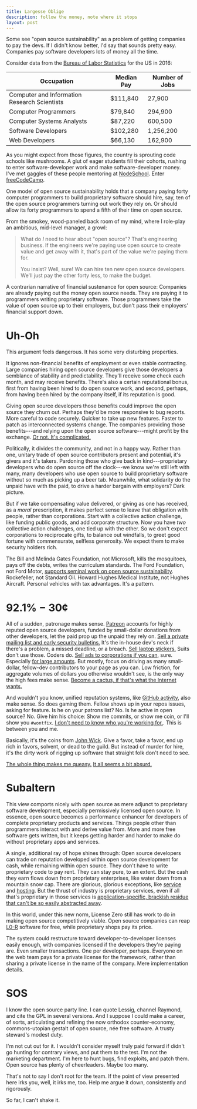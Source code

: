 ```yaml
---
title: Largesse Oblige
description: follow the money, note where it stops
layout: post
---
```


Some see "open source sustainability" as a problem of getting companies to pay the devs.  If I didn't know better, I'd say that sounds pretty easy.  Companies pay software developers lots of money all the time.

Consider data from the [Bureau of Labor Statistics](https://www.bls.gov/ooh/computer-and-information-technology/home.htm) for the US in 2016:

<table>
  <thead>
    <tr>
      <th>Occupation</th>
      <th>Median Pay</th>
      <th>Number of Jobs</th>
    </tr>
  </thead>
  <tbody>
    <tr>
      <td>Computer and Information Research Scientists</td>
      <td>$111,840</td>
      <td>27,900</td>
    </tr>
    <tr>
      <td>Computer Programmers</td>
      <td>$79,840</td>
      <td>294,900</td>
    </tr>
    <tr>
      <td>Computer Systems Analysts</td>
      <td>$87,220</td>
      <td>600,500</td>
    </tr>
    <tr>
      <td>Software Developers</td>
      <td>$102,280</td>
      <td>1,256,200</td>
    </tr>
    <tr>
      <td>Web Developers</td>
      <td>$66,130</td>
      <td>162,900</td>
    </tr>
  </tbody>
</table>

As you might expect from those figures, the country is sprouting code schools like mushrooms.  A glut of eager students fill their cohorts, rushing to enter software-developer work and make software-developer money.  I've met gaggles of these people mentoring at [NodeSchool](https://nodeschool.io).  Enter [freeCodeCamp](http://freecodecamp.com/).

One model of open source sustainability holds that a company paying forty computer programmers to build proprietary software should hire, say, ten of the open source programmers turning out work they rely on.  Or should allow its forty programmers to spend a fifth of their time on open source.

From the smokey, wood-paneled back room of my mind, where I role-play an ambitious, mid-level manager, a growl:

> What do _I_ need to hear about "open source"?  That's engineering business.  If the engineers we're paying use open source to create value and get away with it, that's part of the value we're paying them for.
>
> You insist?  Well, sure!  We can hire ten new open source developers.  We'll just pay the other forty less, to make the budget.

A contrarian narrative of financial sustenance for open source:  Companies are already paying out the money open source needs.  They are paying it to programmers writing proprietary software.  Those programmers take the value of open source up to their employers, but don't pass their employers' financial support down.

# Uh-Oh

This argument feels dangerous.  It has some very disturbing properties.

It ignores non-financial benefits of employment or even stable contracting.  Large companies hiring open source developers give those developers a semblance of stability and predictability.  They'll receive some check each month, and may receive benefits.  There's also a certain reputational bonus, first from having been hired to do open source work, and second, perhaps, from having been hired by the company itself, if its reputation is good.

Giving open source developers those benefits could improve the open source they churn out.  Perhaps they'd be more responsive to bug reports.  More careful to code securely.  Quicker to take up new features.  Faster to patch as interconnected systems change.  The companies providing those benefits---and relying upon the open source software---might profit by the exchange.  [Or not.  It's complicated.](https://medium.com/@mikeal/great-post-8a4dfe7ee550)

Politically, it divides the community, and not in a happy way.  Rather than one, unitary trade of open source contributors present and potential, it's givers and it's takers.  Pardoning those who give back in kind---proprietary developers who do open source off the clock---we know we're still left with many, many developers who use open source to build proprietary software without so much as picking up a beer tab.  Meanwhile, what solidarity do the unpaid have with the paid, to drive a harder bargain with employers?  Dark picture.

But if we take compensating value delivered, or giving as one has received, as a _moral_ prescription, it makes perfect sense to leave that obligation with people, rather than corporations.  Start with a collective action challenge, like funding public goods, and add corporate structure.  Now you have _two_ collective action challenges, one tied up with the other.  So we don't expect corporations to reciprocate gifts, to balance out windfalls, to greet good fortune with commensurate, selfless generosity.  We expect them to make security holders rich.

The Bill and Melinda Gates Foundation, not Microsoft, kills the mosquitoes, pays off the debts, writes the curriculum standards.  The Ford Foundation, not Ford Motor, [supports seminal work on open source sustainability](https://www.fordfoundation.org/library/reports-and-studies/roads-and-bridges-the-unseen-labor-behind-our-digital-infrastructure/).  Rockefeller, not Standard Oil.  Howard Hughes Medical Institute, not Hughes Aircraft.  Personal vehicles with tax advantages.  It's a pattern.

# 92.1% − 30¢

All of a sudden, patronage makes sense.  [Patreon](https://patreon.com) accounts for highly reputed open source developers, funded by small-dollar donations from other developers, let the paid prop up the unpaid they rely on.  [Sell a private mailing list and early security bulletins.](https://www.patreon.com/eranhammer)  It's the in-house dev's neck if there's a problem, a missed deadline, or a breach.  [Sell laptop stickers.](https://www.patreon.com/feross)  Suits don't use those.  Coders do.  [Sell ads to corporations if you can](https://www.patreon.com/mafintosh), sure.  Especially [for large amounts](https://www.patreon.com/evanyou).  But mostly, focus on driving as many small-dollar, fellow-dev contributors to your page as you can.  Low friction, for aggregate volumes of dollars you otherwise wouldn't see, is the only way the high fees make sense.  [Become a cactus, if that's what the Internet wants.](https://patreon.com/typicode)

And wouldn't you know, unified reputation systems, like [GitHub activity](https://help.github.com/articles/why-are-my-contributions-not-showing-up-on-my-profile/), also make sense.  So does gaming them.  Fellow shows up in your repos issues, asking for feature.  Is he on your patrons list?  No.  Is he active in open source?  No.  Give him his choice:  Show me commits, or show me coin, or I'll show you `#wontfix`.  [I don't need to know who you're working for.](https://blog.licensezero.com/2017/10/16/mercenary-rapport.html).  This is between you and me.

Basically, it's the coins from [John Wick](https://en.wikipedia.org/wiki/John_Wick_(film_series)).  Give a favor, take a favor, end up rich in favors, solvent, or dead to the guild.  But instead of murder for hire, it's the dirty work of rigging up software that straight folk don't need to see.

[The whole thing makes me queasy.](https://twitter.com/kemitchell/status/937720688462278657)  [It all seems a bit absurd.](https://twitter.com/kemitchell/status/946929942633345024)


# Subaltern

This view comports nicely with open source as mere adjunct to proprietary software development, especially permissively licensed open source.  In essence, open source becomes a performance enhancer for developers of complete proprietary products and services.  Things people other than programmers interact with and derive value from.  <!--TODO: link blog post-->More and more free software gets written, but it keeps getting harder and harder to make do without proprietary apps and services.

A single, additional ray of hope shines through:  Open source developers can trade on reputation developed within open source development for cash, while remaining within open source.  They don't have to write proprietary code to pay rent.  They can stay pure, to an extent.  But the cash they earn flows down from proprietary enterprises, like water down from a mountain snow cap.  There are glorious, glorious exceptions, like [service](https://ws02.com) and [hosting](https://discourse.org).  But the thrust of industry is proprietary services, even if all that's proprietary in those services is [application-specific, brackish residue that can't be so easily abstracted away](https://github.com/substack/blog/blame/9d89edcd55b7424d8c0f65d5c0dfd2dec34993c0/module_steps.markdown#L75).

In this world, under this new norm, License Zero still has work to do in making open source competitively viable.  Open source companies can reap [L0-R](https://licensezero.com/licenses/reciprocal) software for free, while proprietary shops pay its price.

The system could restructure toward developer-to-developer licenses easily enough, with companies licensed if the developers they're paying are.  Even smaller transactions.  One per developer, perhaps.  Everyone on the web team pays for a private license for the framework, rather than sharing a private license in the name of the company.  Mere implementation details.

# SOS

I know the open source party line.  I can quote Lessig, channel Raymond, and cite the GPL in several versions.  And I suppose I could make a career, of sorts, articulating and refining the now orthodox counter-economy, commons-utopian gestalt of open source, née free software.  A trusty steward's modest duty.

I'm not cut out for it.  I wouldn't consider myself truly paid forward if didn't go hunting for contrary views, and put them to the test.  I'm not the marketing department.  I'm here to hunt bugs, find exploits, and patch them.  Open source has plenty of cheerleaders.  Maybe too many.

That's not to say I don't root for the team.  If the point of view presented here irks you, well, it irks me, too.  Help me argue it down, consistently and rigorously.

So far, I can't shake it.

